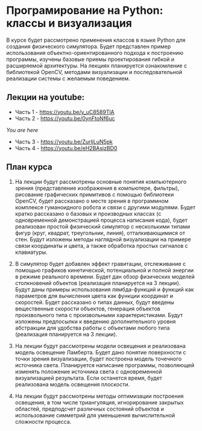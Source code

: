 # Програмирование на Python: классы и визуализация
В курсе будет рассмотрено применения классов в языке Python для создания физического симулятора. Будет представлен пример использования объектно-ориентированного подхода к построению программы, изучены базовые приемы проектирования гибкой и расширяемой архитектуры. На лекциях планируется ознакомление с библиотекой OpenCV, методами визуализации и последовательной реализации системы с желаемым поведением.
## Лекции на youtube: 

  - Часть 1 - https://youtu.be/y_uC8589TlA 
  - Часть 2 - https://youtu.be/0ynFtoNf6uc
  
  *You are here*
  - Часть 3 - https://youtu.be/ZurljLuN5pk
  - Часть 4 - https://youtu.be/eH2BAsjzBD0

## План курса

  1) На лекции будут рассмотрены основные понятия компьютерного зрения (представление изображения в компьютере, фильтры), рисование графических примитивов с помощью библиотеки OpenCV, будет рассказано о месте зрения в программном комплексе гуманоидного робота и связи с другими модулями. Будет кратко рассказано о базовых и производных классах (с одновременной демонстрацией процесса написания кода), будет реализован простой физический симулятор с несколькими типами фигур (круг, квадрат, треугольник, линия), отталкивающимися от стен. Будут изложены методы наглядной визуализации на примере связи координаты и цвета, а также обработка простых сигналов с клавиатуры.

  2) В симулятор будет добавлен эффект гравитации, отслеживание с помощью графиков кинетической, потенциальной и полной энергии в режиме реального времени. Будет дан обзор физических моделей столкновений объектов (реализация планируется на 3 лекции). Будут даны примеры использования лямбда-функций и функций как параметров для вычисления цвета как функции координат и скоростей. Будет рассказано о типах данных, будут введены вещественные скорости объектов, генерация объектов произвольного типа с произвольными характеристиками. Будут изложены предпосылки к введению дополнительного уровня абстракции для удобства работы с объектами любого типа (реализация планируется на 3 лекции).
  
  3) На лекции будут рассмотрены модели освещения и реализована модель освещение Ламберта. Будет дано понятие поверхности с точки зрения визуализации, будет построена модель точечного источника света. Планируется написание программы, позволяющей изменять положение источника света с одновременной визуализацией результата. Если останется время, будет реализована модель освещения плоскости.

  4) На лекции будут рассмотрены методы оптимизации построения освещения, в том числе триангуляция, игнорирование закрытых областей, предподсчет различных состояний объектов и использование симметрий для уменьшения вычислительной сложности процесса.

